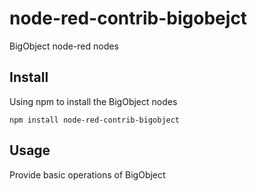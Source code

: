 node-red-contrib-bigobejct
==============================
BigObject node-red nodes

Install
-------

Using npm to install the BigObject nodes

	npm install node-red-contrib-bigobject


Usage
-----

Provide basic operations of BigObject
